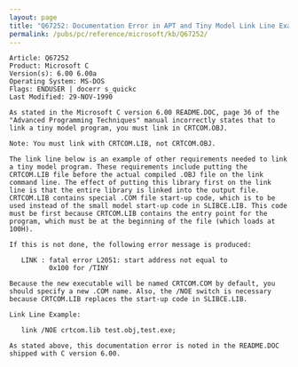 ```yaml
---
layout: page
title: "Q67252: Documentation Error in APT and Tiny Model Link Line Example"
permalink: /pubs/pc/reference/microsoft/kb/Q67252/
---
```


	Article: Q67252
	Product: Microsoft C
	Version(s): 6.00 6.00a
	Operating System: MS-DOS
	Flags: ENDUSER | docerr s_quickc
	Last Modified: 29-NOV-1990
	
	As stated in the Microsoft C version 6.00 README.DOC, page 36 of the
	"Advanced Programming Techniques" manual incorrectly states that to
	link a tiny model program, you must link in CRTCOM.OBJ.
	
	Note: You must link with CRTCOM.LIB, not CRTCOM.OBJ.
	
	The link line below is an example of other requirements needed to link
	a tiny model program. These requirements include putting the
	CRTCOM.LIB file before the actual compiled .OBJ file on the link
	command line. The effect of putting this library first on the link
	line is that the entire library is linked into the output file.
	CRTCOM.LIB contains special .COM file start-up code, which is to be
	used instead of the small model start-up code in SLIBCE.LIB. This code
	must be first because CRTCOM.LIB contains the entry point for the
	program, which must be at the beginning of the file (which loads at
	100H).
	
	If this is not done, the following error message is produced:
	
	   LINK : fatal error L2051: start address not equal to
	          0x100 for /TINY
	
	Because the new executable will be named CRTCOM.COM by default, you
	should specify a new .COM name. Also, the /NOE switch is necessary
	because CRTCOM.LIB replaces the start-up code in SLIBCE.LIB.
	
	Link Line Example:
	
	   link /NOE crtcom.lib test.obj,test.exe;
	
	As stated above, this documentation error is noted in the README.DOC
	shipped with C version 6.00.
